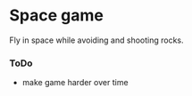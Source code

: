 # Space game

Fly in space while avoiding and shooting rocks.

### ToDo
- make game harder over time
